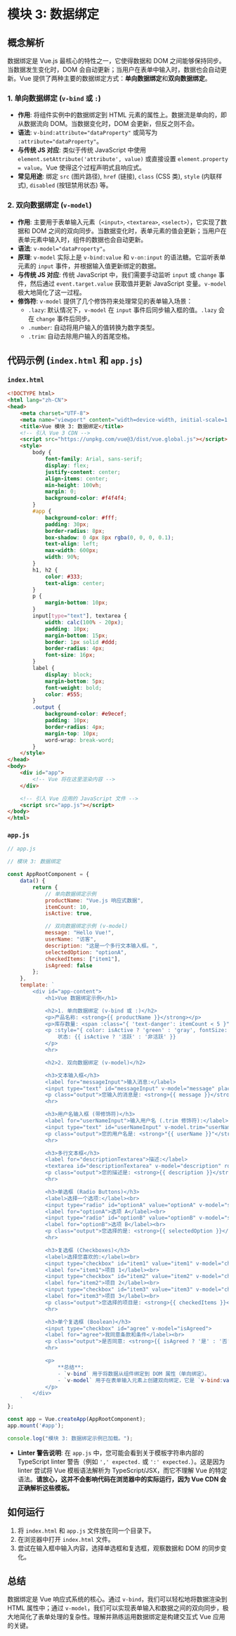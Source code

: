 # 模块 3: 数据绑定

## 概念解析

数据绑定是 Vue.js 最核心的特性之一，它使得数据和 DOM 之间能够保持同步。当数据发生变化时，DOM 会自动更新；当用户在表单中输入时，数据也会自动更新。Vue 提供了两种主要的数据绑定方式：**单向数据绑定**和**双向数据绑定**。

### 1. 单向数据绑定 (`v-bind` 或 `:`)

-   **作用**: 将组件实例中的数据绑定到 HTML 元素的属性上。数据流是单向的，即从数据流向 DOM。当数据变化时，DOM 会更新，但反之则不会。
-   **语法**: `v-bind:attribute="dataProperty"` 或简写为 `:attribute="dataProperty"`。
-   **与传统 JS 对应**: 类似于传统 JavaScript 中使用 `element.setAttribute('attribute', value)` 或直接设置 `element.property = value`。Vue 使得这个过程声明式且响应式。
-   **常见用途**: 绑定 `src` (图片路径), `href` (链接), `class` (CSS 类), `style` (内联样式), `disabled` (按钮禁用状态) 等。

### 2. 双向数据绑定 (`v-model`)

-   **作用**: 主要用于表单输入元素（`<input>`, `<textarea>`, `<select>`），它实现了数据和 DOM 之间的双向同步。当数据变化时，表单元素的值会更新；当用户在表单元素中输入时，组件的数据也会自动更新。
-   **语法**: `v-model="dataProperty"`。
-   **原理**: `v-model` 实际上是 `v-bind:value` 和 `v-on:input` 的语法糖。它监听表单元素的 `input` 事件，并根据输入值更新绑定的数据。
-   **与传统 JS 对应**: 传统 JavaScript 中，我们需要手动监听 `input` 或 `change` 事件，然后通过 `event.target.value` 获取值并更新 JavaScript 变量。`v-model` 极大地简化了这一过程。
-   **修饰符**: `v-model` 提供了几个修饰符来处理常见的表单输入场景：
    -   `.lazy`: 默认情况下，`v-model` 在 `input` 事件后同步输入框的值。`.lazy` 会在 `change` 事件后同步。
    -   `.number`: 自动将用户输入的值转换为数字类型。
    -   `.trim`: 自动去除用户输入的首尾空格。

## 代码示例 (`index.html` 和 `app.js`)

### `index.html`

```html
<!DOCTYPE html>
<html lang="zh-CN">
<head>
    <meta charset="UTF-8">
    <meta name="viewport" content="width=device-width, initial-scale=1.0">
    <title>Vue 模块 3: 数据绑定</title>
    <!-- 引入 Vue 3 CDN -->
    <script src="https://unpkg.com/vue@3/dist/vue.global.js"></script>
    <style>
        body {
            font-family: Arial, sans-serif;
            display: flex;
            justify-content: center;
            align-items: center;
            min-height: 100vh;
            margin: 0;
            background-color: #f4f4f4;
        }
        #app {
            background-color: #fff;
            padding: 30px;
            border-radius: 8px;
            box-shadow: 0 4px 8px rgba(0, 0, 0, 0.1);
            text-align: left;
            max-width: 600px;
            width: 90%;
        }
        h1, h2 {
            color: #333;
            text-align: center;
        }
        p {
            margin-bottom: 10px;
        }
        input[type="text"], textarea {
            width: calc(100% - 20px);
            padding: 10px;
            margin-bottom: 15px;
            border: 1px solid #ddd;
            border-radius: 4px;
            font-size: 16px;
        }
        label {
            display: block;
            margin-bottom: 5px;
            font-weight: bold;
            color: #555;
        }
        .output {
            background-color: #e9ecef;
            padding: 10px;
            border-radius: 4px;
            margin-top: 10px;
            word-wrap: break-word;
        }
    </style>
</head>
<body>
    <div id="app">
        <!-- Vue 将在这里渲染内容 -->
    </div>

    <!-- 引入 Vue 应用的 JavaScript 文件 -->
    <script src="app.js"></script>
</body>
</html>
```

### `app.js`

```javascript
// app.js

// 模块 3: 数据绑定

const AppRootComponent = {
    data() {
        return {
            // 单向数据绑定示例
            productName: "Vue.js 响应式数据",
            itemCount: 10,
            isActive: true,

            // 双向数据绑定示例 (v-model)
            message: "Hello Vue!",
            userName: "访客",
            description: "这是一个多行文本输入框。",
            selectedOption: "optionA",
            checkedItems: ["item1"],
            isAgreed: false
        };
    },
    template: `
        <div id="app-content">
            <h1>Vue 数据绑定示例</h1>

            <h2>1. 单向数据绑定 (v-bind 或 :)</h2>
            <p>产品名称: <strong>{{ productName }}</strong></p>
            <p>库存数量: <span :class="{ 'text-danger': itemCount < 5 }">{{ itemCount }}</span></p>
            <p :style="{ color: isActive ? 'green' : 'gray', fontSize: '20px' }">
                状态: {{ isActive ? '活跃' : '非活跃' }}
            </p>
            <hr>

            <h2>2. 双向数据绑定 (v-model)</h2>

            <h3>文本输入框</h3>
            <label for="messageInput">输入消息:</label>
            <input type="text" id="messageInput" v-model="message" placeholder="请输入...">
            <p class="output">您输入的消息是: <strong>{{ message }}</strong></p>
            <hr>

            <h3>用户名输入框 (带修饰符)</h3>
            <label for="userNameInput">输入用户名 (.trim 修饰符):</label>
            <input type="text" id="userNameInput" v-model.trim="userName" placeholder="请输入用户名...">
            <p class="output">您的用户名是: <strong>"{{ userName }}"</strong> (已去除首尾空格)</p>
            <hr>

            <h3>多行文本框</h3>
            <label for="descriptionTextarea">描述:</label>
            <textarea id="descriptionTextarea" v-model="description" rows="4" placeholder="请输入描述..."></textarea>
            <p class="output">您的描述是: <strong>{{ description }}</strong></p>
            <hr>

            <h3>单选框 (Radio Buttons)</h3>
            <label>选择一个选项:</label><br>
            <input type="radio" id="optionA" value="optionA" v-model="selectedOption">
            <label for="optionA">选项 A</label><br>
            <input type="radio" id="optionB" value="optionB" v-model="selectedOption">
            <label for="optionB">选项 B</label><br>
            <p class="output">您选择的是: <strong>{{ selectedOption }}</strong></p>
            <hr>

            <h3>复选框 (Checkboxes)</h3>
            <label>选择您喜欢的:</label><br>
            <input type="checkbox" id="item1" value="item1" v-model="checkedItems">
            <label for="item1">项目 1</label><br>
            <input type="checkbox" id="item2" value="item2" v-model="checkedItems">
            <label for="item2">项目 2</label><br>
            <input type="checkbox" id="item3" value="item3" v-model="checkedItems">
            <label for="item3">项目 3</label><br>
            <p class="output">您选择的项目是: <strong>{{ checkedItems }}</strong></p>
            <hr>

            <h3>单个复选框 (Boolean)</h3>
            <input type="checkbox" id="agree" v-model="isAgreed">
            <label for="agree">我同意条款和条件</label><br>
            <p class="output">是否同意: <strong>{{ isAgreed ? '是' : '否' }}</strong></p>
            <hr>

            <p>
                **总结**:
                - `v-bind` 用于将数据从组件绑定到 DOM 属性（单向绑定）。
                - `v-model` 用于在表单输入元素上创建双向绑定，它是 `v-bind:value` 和 `v-on:input` 的语法糖。
            </p>
        </div>
    `
};

const app = Vue.createApp(AppRootComponent);
app.mount('#app');

console.log("模块 3: 数据绑定示例已加载。");
```

-   **Linter 警告说明**: 在 `app.js` 中，您可能会看到关于模板字符串内部的 TypeScript linter 警告（例如 `',' expected.` 或 `':' expected.`）。这是因为 linter 尝试将 Vue 模板语法解析为 TypeScript/JSX，而它不理解 Vue 的特定语法。**请放心，这并不会影响代码在浏览器中的实际运行，因为 Vue CDN 会正确解析这些模板。**

## 如何运行

1.  将 `index.html` 和 `app.js` 文件放在同一个目录下。
2.  在浏览器中打开 `index.html` 文件。
3.  尝试在输入框中输入内容，选择单选框和复选框，观察数据和 DOM 的同步变化。

## 总结

数据绑定是 Vue 响应式系统的核心。通过 `v-bind`，我们可以轻松地将数据渲染到 HTML 属性中；通过 `v-model`，我们可以实现表单输入和数据之间的双向同步，极大地简化了表单处理的复杂性。理解并熟练运用数据绑定是构建交互式 Vue 应用的关键。